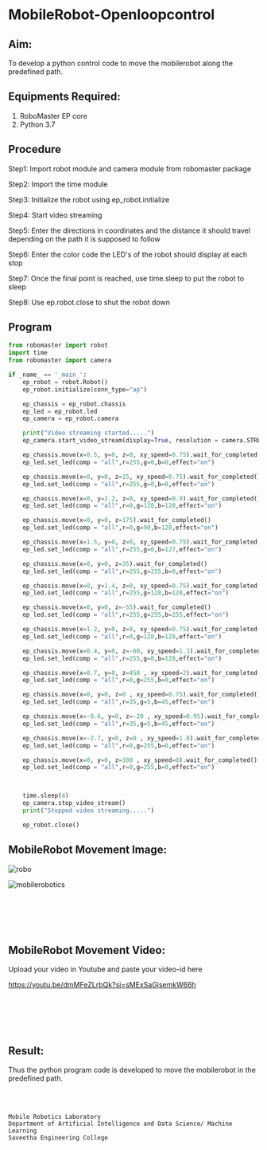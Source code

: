# MobileRobot-Openloopcontrol
## Aim:

To develop a python control code to move the mobilerobot along the predefined path.

## Equipments Required:
1. RoboMaster EP core
2. Python 3.7

## Procedure

Step1:
Import robot module and camera module from robomaster package
<br/>

Step2:
Import the time module
<br/>

Step3:
Initialize the robot using ep_robot.initialize
<br/>

Step4:
Start video streaming
<br/>

Step5:
Enter the directions in coordinates and the distance it should travel depending on the path it is supposed to follow
<br/>

Step6:
Enter the color code the LED's of the robot should display at each stop
<br/>

Step7:
Once the final point is reached, use time.sleep to put the robot to sleep
<br/>

Step8:
Use ep.robot.close to shut the robot down
<br/>

## Program
```python
from robomaster import robot
import time
from robomaster import camera

if _name_ == '_main_':
    ep_robot = robot.Robot()
    ep_robot.initialize(conn_type="ap")

    ep_chassis = ep_robot.chassis
    ep_led = ep_robot.led
    ep_camera = ep_robot.camera

    print("Video streaming started.....")
    ep_camera.start_video_stream(display=True, resolution = camera.STREAM_360P)

    ep_chassis.move(x=0.5, y=0, z=0, xy_speed=0.75).wait_for_completed()
    ep_led.set_led(comp = "all",r=255,g=0,b=0,effect="on")

    ep_chassis.move(x=0, y=0, z=15, xy_speed=0.75).wait_for_completed()
    ep_led.set_led(comp = "all",r=255,g=0,b=0,effect="on")

    ep_chassis.move(x=0, y=2.2, z=0, xy_speed=0.9).wait_for_completed()
    ep_led.set_led(comp = "all",r=0,g=128,b=128,effect="on")

    ep_chassis.move(x=0, y=0, z=175).wait_for_completed()
    ep_led.set_led(comp = "all",r=0,g=90,b=128,effect="on")

    ep_chassis.move(x=1.5, y=0, z=0, xy_speed=0.75).wait_for_completed()
    ep_led.set_led(comp = "all",r=255,g=0,b=127,effect="on")

    ep_chassis.move(x=0, y=0, z=35).wait_for_completed()
    ep_led.set_led(comp = "all",r=255,g=255,b=0,effect="on")

    ep_chassis.move(x=0, y=1.4, z=0, xy_speed=0.75).wait_for_completed()
    ep_led.set_led(comp = "all",r=255,g=128,b=128,effect="on")

    ep_chassis.move(x=0, y=0, z=-55).wait_for_completed()
    ep_led.set_led(comp = "all",r=255,g=255,b=255,effect="on")

    ep_chassis.move(x=1.2, y=0, z=0, xy_speed=0.75).wait_for_completed()
    ep_led.set_led(comp = "all",r=0,g=128,b=128,effect="on")

    ep_chassis.move(x=0.4, y=0, z=-60, xy_speed=1.3).wait_for_completed()
    ep_led.set_led(comp = "all",r=255,g=0,b=128,effect="on")

    ep_chassis.move(x=0.7, y=0, z=450 , xy_speed=2).wait_for_completed()
    ep_led.set_led(comp = "all",r=0,g=255,b=0,effect="on")

    ep_chassis.move(x=0, y=0, z=0 , xy_speed=0.75).wait_for_completed()
    ep_led.set_led(comp = "all",r=35,g=5,b=45,effect="on")

    ep_chassis.move(x=-0.6, y=0, z=-20 , xy_speed=0.95).wait_for_completed()
    ep_led.set_led(comp = "all",r=35,g=5,b=45,effect="on")

    ep_chassis.move(x=-2.7, y=0, z=0 , xy_speed=1.0).wait_for_completed()
    ep_led.set_led(comp = "all",r=0,g=255,b=0,effect="on")

    ep_chassis.move(x=0, y=0, z=180 , xy_speed=0).wait_for_completed()
    ep_led.set_led(comp = "all",r=0,g=255,b=0,effect="on")



    time.sleep(4)
    ep_camera.stop_video_stream()
    print("Stopped video streaming.....")

    ep_robot.close()
```

## MobileRobot Movement Image:

![robo](./img/robomaster.png)

![mobilerobotics](https://github.com/joeljohnjobinse/mobilerobot-openloopcontrol/assets/138955488/7da2f9c2-271c-4916-8896-b8427a2dd5fd)



<br/>
<br/>
<br/>
<br/>

## MobileRobot Movement Video:

Upload your video in Youtube and paste your video-id here

https://youtu.be/dmMFeZLrbQk?si=sMExSaGjsemkW66h

<br/>
<br/>
<br/>
<br/>

## Result:
Thus the python program code is developed to move the mobilerobot in the predefined path.


<br/>
<br/>

```
Mobile Robotics Laboratory
Department of Artificial Intelligence and Data Science/ Machine Learning
Saveetha Engineering College
```
